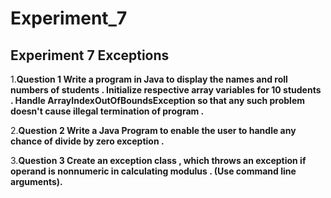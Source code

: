 # Experiment_7

## Experiment 7 Exceptions

1.__Question 1 Write a program in Java to display the names and roll numbers of students . Initialize respective array variables for 10 students . Handle ArrayIndexOutOfBoundsException so that any such problem doesn't cause illegal termination of program .__

2.__Question 2 Write a Java Program to enable the user to handle any chance of divide by zero exception .__

3.__Question 3 Create an exception class , which throws an exception if operand is nonnumeric in calculating modulus . (Use command line arguments).__
